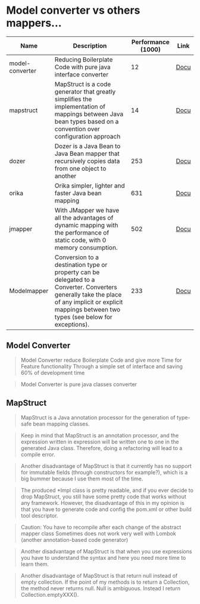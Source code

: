 # Model converter vs others mappers...

| Name | Description | Performance (1000) | Link |
| --- | --- | --- | --- |
| model-converter | Reducing Boilerplate Code with pure java interface converter | 12 | [Docu](https://bitbucket.org/modelconverter/model-converter-api.git)
| mapstruct | MapStruct is a code generator that greatly simplifies the implementation of mappings between Java bean types based on a convention over configuration approach | 14 | [Docu](https://mapstruct.org)
| dozer | Dozer is a Java Bean to Java Bean mapper that recursively copies data from one object to another | 253 | [Docu](http://dozer.sourceforge.net/)
| orika | Orika simpler, lighter and faster Java bean mapping | 631 | [Docu](https://orika-mapper.github.io/orika-docs/)
| jmapper | With JMapper we have all the advantages of dynamic mapping with the performance of static code, with 0 memory consumption. | 502 | [Docu](https://jmapper-framework.github.io/jmapper-core/)
| Modelmapper | Conversion to a destination type or property can be delegated to a Converter. Converters generally take the place of any implicit or explicit mappings between two types (see below for exceptions). | 233 | [Docu](http://modelmapper.org/user-manual/converters/)

## Model Converter

> Model Converter reduce Boilerplate Code and give more Time for Feature functionality Through a simple set of interface and saving 60% of development time

> Model Converter is pure java classes converter

## MapStruct

> MapStruct is a Java annotation processor for the generation of type-safe bean mapping classes.

> Keep in mind that MapStruct is an annotation processor, and the expression written in expression will be written one to one in the generated Java class. Therefore, doing a refactoring will lead to a compile error.

> Another disadvantage of MapStruct is that it currently has no support for immutable fields (through constructors for example?), which is a big bummer because I use them most of the time.
 
> The produced *Impl class is pretty readable, and if you ever decide to drop MapStruct, you still have some pretty code that works without any framework. However, the disadvantage of this in my opinion is that you have to generate code and config the pom.xml or other build tool descriptor.

> Caution: You have to recompile after each change of the abstract mapper class
Sometimes does not work very well with Lombok (another annotation-based code generator) 

> Another disadvantage of MapStruct is that when you use expressions you have to understand the syntax and here you need more time to learn them.

> Another disadvantage of MapStruct is that return null instead of empty collection. If the point of my methods is to return a Collection, the method never returns null. Null is ambiguous. Instead I return Collection.emptyXXX().



